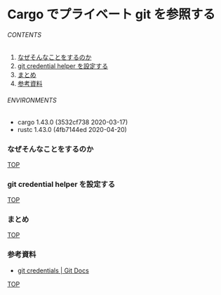 # Cargo でプライベート git を参照する
<a id="top"></a>

###### CONTENTS

1. [なぜそんなことをするのか](#purpose)
1. [git credential helper を設定する](#setup-git-credential-helper)
1. [まとめ](#postscript)
1. [参考資料](#reference)


###### ENVIRONMENTS

- cargo 1.43.0 (3532cf738 2020-03-17)
- rustc 1.43.0 (4fb7144ed 2020-04-20)


<a id="purpose"></a>
### なぜそんなことをするのか


[TOP](#top)
<a id="setup-git-credential-helper"></a>
### git credential helper を設定する


[TOP](#top)
<a id="postscript"></a>
### まとめ


[TOP](#top)
<a id="reference"></a>
### 参考資料

- [git credentials | Git Docs](https://git-scm.com/docs/gitcredentials)


[TOP](#top)
